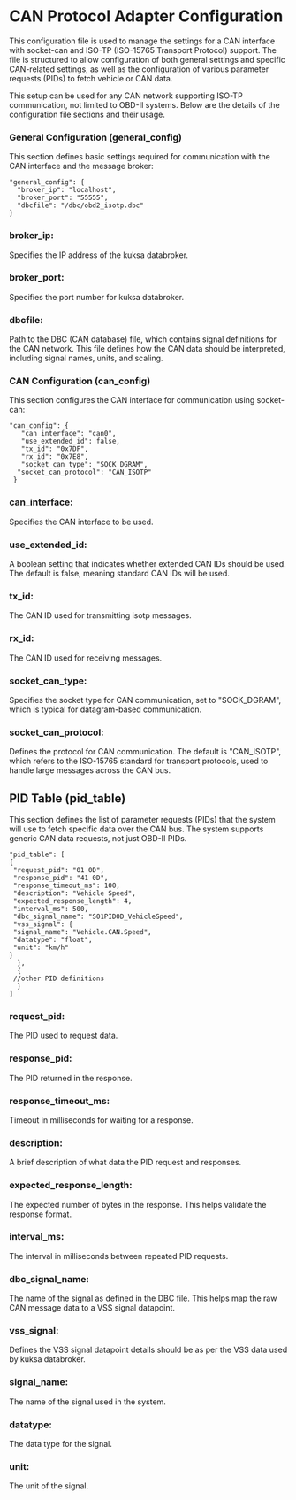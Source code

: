 # CAN Protocol Adapter Configuration

This configuration file is used to manage the settings for a CAN  interface with socket-can and ISO-TP (ISO-15765 Transport Protocol) support. The file is structured to allow configuration of both general settings and specific CAN-related settings, as well as the configuration of various parameter requests (PIDs) to fetch vehicle or CAN data. 

This setup can be used for any CAN network supporting ISO-TP communication, not limited to OBD-II systems. Below are the details of the configuration file sections and their usage.

### General Configuration (general_config)

This section defines basic settings required for communication with the CAN interface and the message broker:

    "general_config": { 
      "broker_ip": "localhost", 
      "broker_port": "55555", 
      "dbcfile": "/dbc/obd2_isotp.dbc" 
    }
    
### broker_ip:
 Specifies the IP address of the kuksa databroker. 


### broker_port:
 Specifies the port number for kuksa databroker. 


### dbcfile: 
Path to the DBC (CAN database) file, which contains signal definitions for the CAN network. This file defines how the CAN data should be interpreted, including signal names, units, and scaling.

### CAN Configuration (can_config)
This section configures the CAN interface for communication using socket-can:

    "can_config": {
       "can_interface": "can0", 
       "use_extended_id": false,
       "tx_id": "0x7DF",
       "rx_id": "0x7E8",
       "socket_can_type": "SOCK_DGRAM", 
      "socket_can_protocol": "CAN_ISOTP"
     }
     
### can_interface: 
Specifies the CAN interface to be used.

### use_extended_id:
A boolean setting that indicates whether extended CAN IDs should be used. The default is false, meaning standard CAN IDs will be used.

### tx_id:
The CAN ID used for transmitting isotp messages. 

### rx_id:
The CAN ID used for receiving messages. 

### socket_can_type:
Specifies the socket type for CAN communication, set to "SOCK_DGRAM", which is typical for datagram-based communication.

### socket_can_protocol:
Defines the protocol for CAN communication. The default is "CAN_ISOTP", which refers to the ISO-15765 standard for transport protocols, used to handle large messages across the CAN bus.

## PID Table (pid_table)
This section defines the list of parameter requests (PIDs) that the system will use to fetch specific data over the CAN bus. The system supports generic CAN data requests, not just OBD-II PIDs.

    "pid_table": [
    { 
     "request_pid": "01 0D",
     "response_pid": "41 0D",
     "response_timeout_ms": 100,
     "description": "Vehicle Speed", 
     "expected_response_length": 4,
     "interval_ms": 500,
     "dbc_signal_name": "S01PID0D_VehicleSpeed",
     "vss_signal": { 
     "signal_name": "Vehicle.CAN.Speed", 
     "datatype": "float", 
     "unit": "km/h" 
    } 
      },
      {
     //other PID definitions
      }
    ]

### request_pid: 
 The PID used to request data.
 
### response_pid:
 The PID returned in the response. 
  
### response_timeout_ms:
 Timeout in milliseconds for waiting for a response. 
 
### description:
 A brief description of what data the PID request and responses.
  
### expected_response_length:
 The expected number of bytes in the response. This helps validate the response format.
  
### interval_ms:
 The interval in milliseconds between repeated PID requests. 
  
### dbc_signal_name: 
 The name of the signal as defined in the DBC file. This helps map the raw CAN message data to a VSS signal datapoint.
  
### vss_signal:
 Defines the VSS signal datapoint details should be as per the VSS data used by kuksa databroker.
  
### signal_name:
 The name of the signal used in the system.
  
### datatype:
 The data type for the signal.
  
### unit:
 The unit of the signal.













